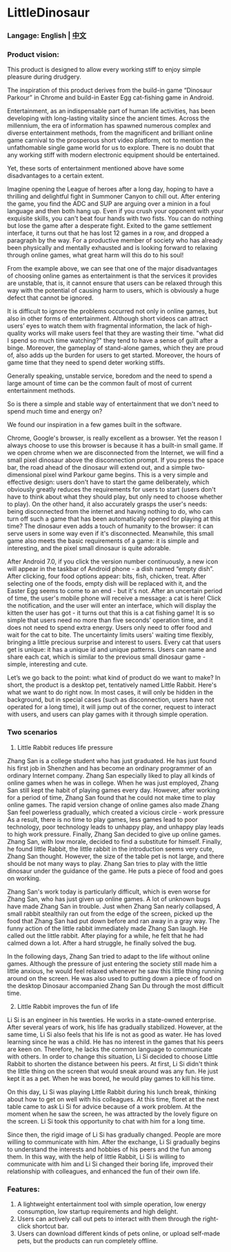 # LittleDinosaur

### Langage: English | [中文](/README_zh.md)

### Product vision:
This product is designed to allow every working stiff to enjoy simple pleasure during drudgery. 

The inspiration of this product derives from the build-in game “Dinosaur Parkour” in Chrome and build-in Easter Egg cat-fishing game in Android. 

Entertainment, as an indispensable part of human life activities, has been developing with long-lasting vitality since the ancient times. Across the millennium, the era of information has spawned numerous complex and diverse entertainment methods, from the magnificent and brilliant online game carnival to the prosperous short video platform, not to mention the unfathomable single game world for us to explore. There is no doubt that any working stiff with modern electronic equipment should be entertained. 

Yet, these sorts of entertainment mentioned above have some disadvantages to a certain extent. 

Imagine opening the League of heroes after a long day, hoping to have a thrilling and delightful fight in Summoner Canyon to chill out. After entering the game, you find the ADC and SUP are arguing over a minion in a foul language and then both hang up. Even if you crush your opponent with your exquisite skills, you can't beat four hands with two fists. You can do nothing but lose the game after a desperate fight. Exited to the game settlement interface, it turns out that he has lost 12 games in a row, and dropped a paragraph by the way. For a productive member of society who has already been physically and mentally exhausted and is looking forward to relaxing through online games, what great harm will this do to his soul!

From the example above, we can see that one of the major disadvantages of choosing online games as entertainment is that the services it provides are unstable, that is, it cannot ensure that users can be relaxed through this way with the potential of causing harm to users, which is obviously a huge defect that cannot be ignored.

It is difficult to ignore the problems occurred not only in online games, but also in other forms of entertainment. Although short videos can attract users’ eyes to watch them with fragmental information, the lack of high-quality works will make users feel that they are wasting their time. "what did I spend so much time watching?" they tend to have a sense of guilt after a binge. Moreover, the gameplay of stand-alone games, which they are proud of, also adds up the burden for users to get started. Moreover, the hours of game time that they need to spend deter working stiffs.

Generally speaking, unstable service, boredom and the need to spend a large amount of time can be the common fault of most of current entertainment methods.

So is there a simple and stable way of entertainment that we don't need to spend much time and energy on?

We found our inspiration in a few games built in the software. 

Chrome, Google's browser, is really excellent as a browser. Yet the reason I always choose to use this browser is because it has a built-in small game. If we open chrome when we are disconnected from the Internet, we will find a small pixel dinosaur above the disconnection prompt. If you press the space bar, the road ahead of the dinosaur will extend out, and a simple two-dimensional pixel wind Parkour game begins. This is a very simple and effective design: users don't have to start the game deliberately, which obviously greatly reduces the requirements for users to start (users don't have to think about what they should play, but only need to choose whether to play). On the other hand, it also accurately grasps the user's needs: being disconnected from the internet and having nothing to do, who can turn off such a game that has been automatically opened for playing at this time? The dinosaur even adds a touch of humanity to the browser: it can serve users in some way even if it's disconnected. Meanwhile, this small game also meets the basic requirements of a game: it is simple and interesting, and the pixel small dinosaur is quite adorable.

After Android 7.0, if you click the version number continuously, a new icon will appear in the taskbar of Android phone - a dish named “empty dish”. After clicking, four food options appear: bits, fish, chicken, treat. After selecting one of the foods, empty dish will be replaced with it, and the Easter Egg seems to come to an end - but it's not. After an uncertain period of time, the user's mobile phone will receive a message: a cat is here! Click the notification, and the user will enter an interface, which will display the kitten the user has got - it turns out that this is a cat fishing game! It is so simple that users need no more than five seconds’ operation time, and it does not need to spend extra energy. Users only need to offer food and wait for the cat to bite. The uncertainty limits users' waiting time flexibly, bringing a little precious surprise and interest to users. Every cat that users get is unique: it has a unique id and unique patterns. Users can name and share each cat, which is similar to the previous small dinosaur game - simple, interesting and cute.

Let’s we go back to the point: what kind of product do we want to make?
In short, the product is a desktop pet, tentatively named Little Rabbit. Here's what we want to do right now. 
In most cases, it will only be hidden in the background, but in special cases (such as disconnection, users have not operated for a long time), it will jump out of the corner, request to interact with users, and users can play games with it through simple operation. 

### Two scenarios
1. Little Rabbit reduces life pressure

Zhang San is a college student who has just graduated. He has just found his first job in Shenzhen and has become an ordinary programmer of an ordinary Internet company. Zhang San especially liked to play all kinds of online games when he was in college. When he was just employed, Zhang San still kept the habit of playing games every day. However, after working for a period of time, Zhang San found that he could not make time to play online games. The rapid version change of online games also made Zhang San feel powerless gradually, which created a vicious circle - work pressure As a result, there is no time to play games, less games lead to poor technology, poor technology leads to unhappy play, and unhappy play leads to high work pressure. Finally, Zhang San decided to give up online games. Zhang San, with low morale, decided to find a substitute for himself. Finally, he found little Rabbit, the little rabbit in the introduction seems very cute, Zhang San thought. However, the size of the table pet is not large, and there should be not many ways to play. Zhang San tries to play with the little dinosaur under the guidance of the game. He puts a piece of food and goes on working.

Zhang San's work today is particularly difficult, which is even worse for Zhang San, who has just given up online games. A lot of unknown bugs have made Zhang San in trouble. Just when Zhang San nearly collapsed, A small rabbit stealthily ran out from the edge of the screen, picked up the food that Zhang San had put down before and ran away in a gray way. The funny action of the little rabbit immediately made Zhang San laugh. He called out the little rabbit. After playing for a while, he felt that he had calmed down a lot. After a hard struggle, he finally solved the bug.

In the following days, Zhang San tried to adapt to the life without online games. Although the pressure of just entering the society still made him a little anxious, he would feel relaxed whenever he saw this little thing running around on the screen. He was also used to putting down a piece of food on the desktop Dinosaur accompanied Zhang San Du through the most difficult time.


2. Little Rabbit improves the fun of life

Li Si is an engineer in his twenties. He works in a state-owned enterprise. After several years of work, his life has gradually stabilized. However, at the same time, Li Si also feels that his life is not as good as water. He has loved learning since he was a child. He has no interest in the games that his peers are keen on. Therefore, he lacks the common language to communicate with others. In order to change this situation, Li Si decided to choose Little Rabbit to shorten the distance between his peers. At first, Li Si didn't think the little thing on the screen that would sneak around was any fun. He just kept it as a pet. When he was bored, he would play games to kill his time.

On this day, Li Si was playing Little Rabbit during his lunch break, thinking about how to get on well with his colleagues. At this time, floret at the next table came to ask Li Si for advice because of a work problem. At the moment when he saw the screen, he was attracted by the lovely figure on the screen. Li Si took this opportunity to chat with him for a long time.

Since then, the rigid image of Li Si has gradually changed. People are more willing to communicate with him. After the exchange, Li Si gradually begins to understand the interests and hobbies of his peers and the fun among them. In this way, with the help of little Rabbit, Li Si is willing to communicate with him and Li Si changed their boring life, improved their relationship with colleagues, and enhanced the fun of their own life.


### Features:
1. A lightweight entertainment tool with simple operation, low energy consumption, low startup requirements and high delight.
2. Users can actively call out pets to interact with them through the right-click shortcut bar. 
3. Users can download different kinds of pets online, or upload self-made pets, but the products can run completely offline.
